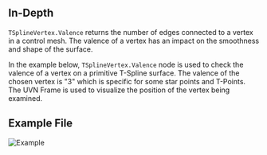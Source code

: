## In-Depth
`TSplineVertex.Valence` returns the number of edges connected to a vertex in a control mesh. The valence of a vertex has an impact on the smoothness and shape of the surface.

In the example below, `TSplineVertex.Valence`  node is used to check the valence of a vertex on a primitive T-Spline surface. The valence of the chosen vertex is "3" which is specific for some star points and T-Points. The UVN Frame is used to visualize the position of the vertex being examined.

## Example File

![Example](./Autodesk.DesignScript.Geometry.TSpline.TSplineVertex.Valence_img.jpg)
